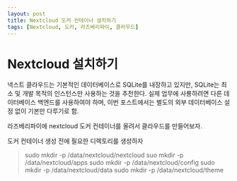 ```yaml
---
layout: post
title: Nextcloud 도커 컨테이너 설치하기
tags: [Nextcloud, 도커, 라즈베리파이, 클라우드]
---
```


# Nextcloud 설치하기

넥스트 클라우드는 기본적인 데이터베이스로 SQLite를 내장하고 있지만, SQLite는 최소 및 개발 목적의 인스턴스만 사용하는 것을 추천한다. 실제 업무에 사룡하려면 다른 데이터베이스 백엔드를 사용하여야 하며, 이번 포스트에서는 별도의 외부 데이터베이스 설정 없이 기본만 다루기로 함. 

라즈베리파이에 nextcloud 도커 컨테이너를 올려서 클라우드를 만들어보자. 

도커 컨테이너 생성 전에 필요한 디렉토리를 생성하자

> sudo mkdir -p /data/nextcloud/nextcloud
> suo mkdir -p /data/nextcloud/apps
> sudo mkdir -p /data/nextcloud/config
> sudo mkdir -p /data/nextcloud/data
> sudo mkdir -p /data/nextcloud/theme


